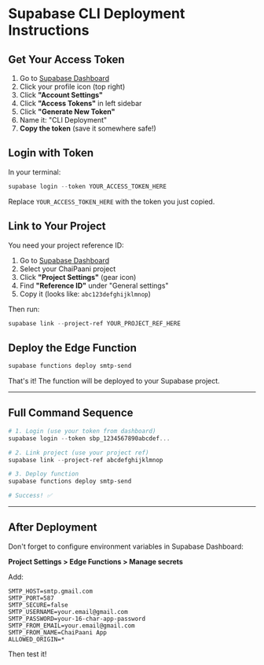 # Supabase CLI Deployment Instructions

## Get Your Access Token

1. Go to [Supabase Dashboard](https://supabase.com/dashboard)
2. Click your profile icon (top right)
3. Click **"Account Settings"**
4. Click **"Access Tokens"** in left sidebar
5. Click **"Generate New Token"**
6. Name it: "CLI Deployment"
7. **Copy the token** (save it somewhere safe!)

## Login with Token

In your terminal:

```powershell
supabase login --token YOUR_ACCESS_TOKEN_HERE
```

Replace `YOUR_ACCESS_TOKEN_HERE` with the token you just copied.

## Link to Your Project

You need your project reference ID:

1. Go to [Supabase Dashboard](https://supabase.com/dashboard)
2. Select your ChaiPaani project
3. Click **"Project Settings"** (gear icon)
4. Find **"Reference ID"** under "General settings"
5. Copy it (looks like: `abc123defghijklmnop`)

Then run:

```powershell
supabase link --project-ref YOUR_PROJECT_REF_HERE
```

## Deploy the Edge Function

```powershell
supabase functions deploy smtp-send
```

That's it! The function will be deployed to your Supabase project.

---

## Full Command Sequence

```powershell
# 1. Login (use your token from dashboard)
supabase login --token sbp_1234567890abcdef...

# 2. Link project (use your project ref)
supabase link --project-ref abcdefghijklmnop

# 3. Deploy function
supabase functions deploy smtp-send

# Success! ✅
```

---

## After Deployment

Don't forget to configure environment variables in Supabase Dashboard:

**Project Settings > Edge Functions > Manage secrets**

Add:
```
SMTP_HOST=smtp.gmail.com
SMTP_PORT=587
SMTP_SECURE=false
SMTP_USERNAME=your.email@gmail.com
SMTP_PASSWORD=your-16-char-app-password
SMTP_FROM_EMAIL=your.email@gmail.com
SMTP_FROM_NAME=ChaiPaani App
ALLOWED_ORIGIN=*
```

Then test it!
